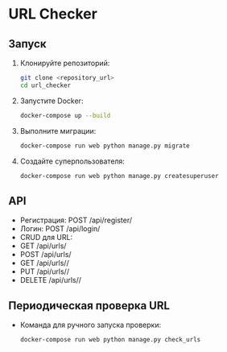# URL Checker

## Запуск

1. Клонируйте репозиторий:
   ```bash
   git clone <repository_url>
   cd url_checker
2. Запустите Docker:
    ```bash
    docker-compose up --build
3. Выполните миграции:
    ```bash
    docker-compose run web python manage.py migrate
4. Создайте суперпользователя:
    ```bash
    docker-compose run web python manage.py createsuperuser

## API
- Регистрация: POST /api/register/
- Логин: POST /api/login/
- CRUD для URL:
- GET /api/urls/
- POST /api/urls/
- GET /api/urls/<id>/
- PUT /api/urls/<id>/
- DELETE /api/urls/<id>/

## Периодическая проверка URL
- Команда для ручного запуска проверки:
    ```bash
    docker-compose run web python manage.py check_urls
